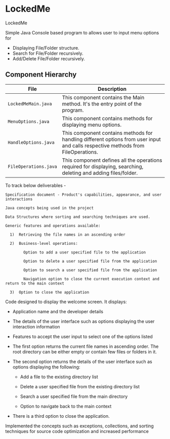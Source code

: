 # LockedMe

LockedMe

Simple Java Console based program to allows user to input menu options for 

* Displaying File/Folder structure. 
* Search for File/Folder recursively.
* Add/Delete File/Folder recursively.



## Component Hierarchy

| File    |  Description           |
|-----------------|-------------------         |
| `LockedMeMain.java` | This component contains the Main method. It's the entry point of the program. |
| `MenuOptions.java` | This component contains methods for displaying menu options. |
| `HandleOptions.java` | This component contains methods for handling different options from user input and calls respective methods from FileOperations. |
| `FileOperations.java` | This component defines all the operations required for displaying, searching, deleting and adding files/folder.|



To track below deliverables - 

    Specification document - Product's capabilities, appearance, and user interactions

    Java concepts being used in the project 

    Data Structures where sorting and searching techniques are used. 

    Generic features and operations available: 

      1)  Retrieving the file names in an ascending order

      2)  Business-level operations:

            Option to add a user specified file to the application

            Option to delete a user specified file from the application

            Option to search a user specified file from the application

            Navigation option to close the current execution context and return to the main context

      3)  Option to close the application


Code designed to display the welcome screen. It displays:

* Application name and the developer details 

* The details of the user interface such as options displaying the user interaction information 

* Features to accept the user input to select one of the options listed 

* The first option returns the current file names in ascending order. The root directory can be either empty or contain few files or folders in it.

* The second option returns the details of the user interface such as options displaying the following:

    * Add a file to the existing directory list

    * Delete a user specified file from the existing directory list

    * Search a user specified file from the main directory

    * Option to navigate back to the main context

* There is a third option to close the application.

Implemented the concepts such as exceptions, collections, and sorting techniques for source code optimization and increased performance 
